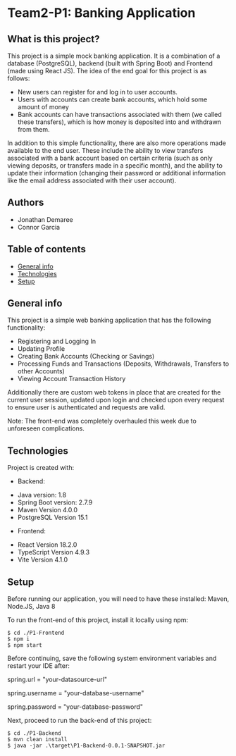 # Team2-P1: Banking Application

## What is this project?
This project is a simple mock banking application. It is a combination of a database (PostgreSQL), backend (built with Spring Boot) and Frontend (made using React JS). The idea of the end goal for this project is as follows:

* New users can register for and log in to user accounts.
* Users with accounts can create bank accounts, which hold some amount of money
* Bank accounts can have transactions associated with them (we called these transfers), which is how money is deposited into and withdrawn from them.

In addition to this simple functionality, there are also more operations made available to the end user. These include the ability to view transfers associated with a bank account based on certain criteria (such as only viewing deposits, or transfers made in a specific month), and the ability to update their information (changing their password or additional information like the email address associated with their user account).

## Authors
* Jonathan Demaree
* Connor Garcia

## Table of contents
* [General info](#general-info)
* [Technologies](#technologies)
* [Setup](#setup)

## General info
This project is a simple web banking application that has the following functionality:
- Registering and Logging In
- Updating Profile
- Creating Bank Accounts (Checking or Savings)
- Processing Funds and Transactions (Deposits, Withdrawals, Transfers to other Accounts)
- Viewing Account Transaction History

Additionally there are custom web tokens in place that are created for the current user session, updated upon login and checked upon every request
to ensure user is authenticated and requests are valid.

Note: The front-end was completely overhauled this week due to unforeseen complications.
	
## Technologies
Project is created with:
* Backend: 
- Java version: 1.8
- Spring Boot version: 2.7.9
- Maven Version 4.0.0
- PostgreSQL Version 15.1
* Frontend:
- React Version 18.2.0
- TypeScript Version 4.9.3
- Vite Version 4.1.0
	
## Setup
Before running our application, you will need to have these installed: Maven, Node.JS, Java 8

To run the front-end of this project, install it locally using npm:

```
$ cd ./P1-Frontend
$ npm i
$ npm start
```

Before continuing, save the following system environment variables and restart your IDE after:

spring.url = "your-datasource-url"

spring.username = "your-database-username"

spring.password = "your-database-password"

Next, proceed to run the back-end of this project:

```
$ cd ./P1-Backend
$ mvn clean install
$ java -jar .\target\P1-Backend-0.0.1-SNAPSHOT.jar
```
